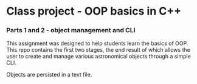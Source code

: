 # Class project - OOP basics in C++
### Parts 1 and 2 - object management and CLI
This assignment was designed to help students learn the basics of OOP. This repo contains the first two stages, the end result of which allows the user to create and manage various astronomical objects through a simple CLI.

Objects are persisted in a text file.
